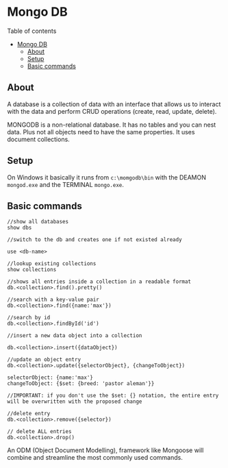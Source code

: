 # Mongo DB
Table of contents
- [Mongo DB](#mongo-db)
	- [About](#about)
	- [Setup](#setup)
	- [Basic commands](#basic-commands)

## About
A database is a collection of data with an interface that allows us to interact with the data and perform CRUD operations (create, read, update, delete).

MONGODB is a non-relational database. It has no tables and you can nest data. Plus not all objects need to have the same properties. It uses document collections.

## Setup
On Windows it basically it runs from `c:\momgodb\bin` with the DEAMON `mongod.exe` and the TERMINAL `mongo.exe`.

## Basic commands
```
//show all databases
show dbs 

//switch to the db and creates one if not existed already

use <db-name>	
		
//lookup existing collections
show collections

//shows all entries inside a collection in a readable format
db.<collection>.find().pretty()	

//search with a key-value pair
db.<collection>.find({name:'max'})

//search by id
db.<collection>.findById('id')

//insert a new data object into a collection

db.<collection>.insert({dataObject})

//update an object entry
db.<collection>.update({selectorObject}, {changeToObject})
	
selectorObject: {name:'max'}
changeToObject: {$set: {breed: 'pastor aleman'}}

//IMPORTANT: if you don't use the $set: {} notation, the entire entry will be overwritten with the proposed change	

//delete entry
db.<collection>.remove({selector})

// delete ALL entries
db.<collection>.drop()	
```

An ODM (Object Document Modelling), framework like Mongoose will combine and streamline the most commonly used commands. 